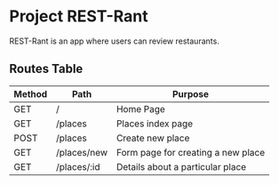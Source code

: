 # Project REST-Rant
REST-Rant is an app where users can review restaurants.

## Routes Table

|Method|Path|Purpose|
|------|----|-------|
|GET|/|Home Page|
|GET|/places|Places index page|
|POST|/places|Create new place|
|GET|/places/new|Form page for creating a new place|
|GET|/places/:id|Details about a particular place|